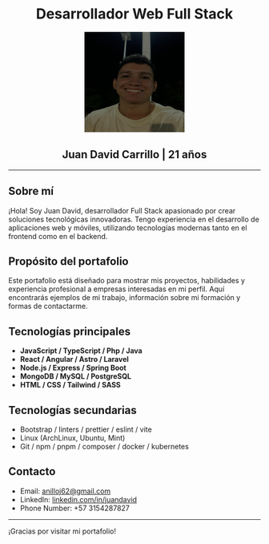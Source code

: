 <div align="center">
 <h1>Desarrollador Web Full Stack</h1>
  <img src="public/me.jpg" class="rounded-full" alt="Juan David Carrillo" width="200" height="200">
  <h2>Juan David Carrillo | 21 años</h2>
</div>

---

## Sobre mí

¡Hola! Soy Juan David, desarrollador Full Stack apasionado por crear soluciones tecnológicas innovadoras. Tengo experiencia en el desarrollo de aplicaciones web y móviles, utilizando tecnologías modernas tanto en el frontend como en el backend.

## Propósito del portafolio

Este portafolio está diseñado para mostrar mis proyectos, habilidades y experiencia profesional a empresas interesadas en mi perfil. Aquí encontrarás ejemplos de mi trabajo, información sobre mi formación y formas de contactarme.

## Tecnologías principales

- **JavaScript / TypeScript / Php / Java**
- **React / Angular / Astro / Laravel**
- **Node.js / Express / Spring Boot**
- **MongoDB / MySQL / PostgreSQL**
- **HTML / CSS / Tailwind / SASS**

## Tecnologías secundarias

- Bootstrap / linters / prettier / eslint / vite
- Linux (ArchLinux, Ubuntu, Mint)
- Git / npm / pnpm / composer / docker / kubernetes

## Contacto

- Email: anilloj62@gmail.com
- LinkedIn: [linkedin.com/in/juandavid](https://www.linkedin.com/in/juan-david-carrillo-anillo-226747263/)
- Phone Number: +57 3154287827

---

¡Gracias por visitar mi portafolio!

